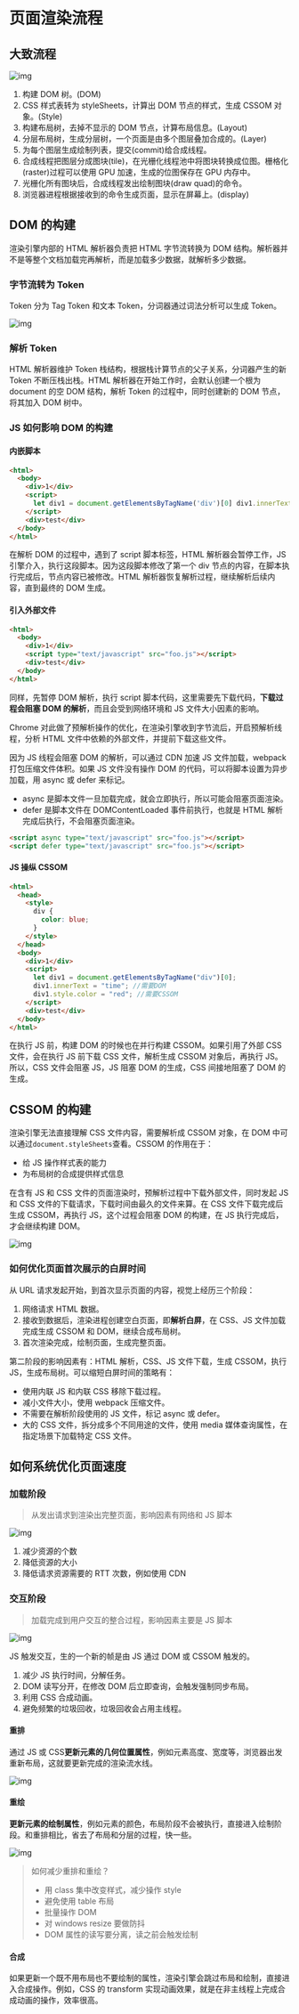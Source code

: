 # 页面渲染流程

## 大致流程

![img](assets/975fcbf7f83cc20d216f3d68a85d0f37.png)

1. 构建 DOM 树。(DOM)
2. CSS 样式表转为 styleSheets，计算出 DOM 节点的样式，生成 CSSOM 对象。(Style)
3. 构建布局树，去掉不显示的 DOM 节点，计算布局信息。(Layout)
4. 分层布局树，生成分层树，一个页面是由多个图层叠加合成的。(Layer)
5. 为每个图层生成绘制列表，提交(commit)给合成线程。
6. 合成线程把图层分成图块(tile)，在光栅化线程池中将图块转换成位图。栅格化(raster)过程可以使用 GPU 加速，生成的位图保存在 GPU 内存中。
7. 光栅化所有图块后，合成线程发出绘制图块(draw quad)的命令。
8. 浏览器进程根据接收到的命令生成页面，显示在屏幕上。(display)

## DOM 的构建

渲染引擎内部的 HTML 解析器负责把 HTML 字节流转换为 DOM 结构。解析器并不是等整个文档加载完再解析，而是加载多少数据，就解析多少数据。

### 字节流转为 Token

Token 分为 Tag Token 和文本 Token，分词器通过词法分析可以生成 Token。

![img](assets/b16d2fbb77e12e376ac0d7edec20ceac.png)

### 解析 Token

HTML 解析器维护 Token 栈结构，根据栈计算节点的父子关系，分词器产生的新 Token 不断压栈出栈。HTML 解析器在开始工作时，会默认创建一个根为 document 的空 DOM 结构，解析 Token 的过程中，同时创建新的 DOM 节点，将其加入 DOM 树中。

### JS 如何影响 DOM 的构建

#### 内嵌脚本

```html
<html>
  <body>
    <div>1</div>
    <script>
      let div1 = document.getElementsByTagName('div')[0] div1.innerText = 'abc'
    </script>
    <div>test</div>
  </body>
</html>
```

在解析 DOM 的过程中，遇到了 script 脚本标签，HTML 解析器会暂停工作，JS 引擎介入，执行这段脚本。因为这段脚本修改了第一个 div 节点的内容，在脚本执行完成后，节点内容已被修改。HTML 解析器恢复解析过程，继续解析后续内容，直到最终的 DOM 生成。

#### 引入外部文件

```html
<html>
  <body>
    <div>1</div>
    <script type="text/javascript" src="foo.js"></script>
    <div>test</div>
  </body>
</html>
```

同样，先暂停 DOM 解析，执行 script 脚本代码，这里需要先下载代码，**下载过程会阻塞 DOM 的解析**，而且会受到网络环境和 JS 文件大小因素的影响。

Chrome 对此做了预解析操作的优化，在渲染引擎收到字节流后，开启预解析线程，分析 HTML 文件中依赖的外部文件，并提前下载这些文件。

因为 JS 线程会阻塞 DOM 的解析，可以通过 CDN 加速 JS 文件加载，webpack 打包压缩文件体积。如果 JS 文件没有操作 DOM 的代码，可以将脚本设置为异步加载，用 async 或 defer 来标记。

- async 是脚本文件一旦加载完成，就会立即执行，所以可能会阻塞页面渲染。
- defer 是脚本文件在 DOMContentLoaded 事件前执行，也就是 HTML 解析完成后执行，不会阻塞页面渲染。

```html
<script async type="text/javascript" src="foo.js"></script>
<script defer type="text/javascript" src="foo.js"></script>
```

#### JS 操纵 CSSOM

```html
<html>
  <head>
    <style>
      div {
        color: blue;
      }
    </style>
  </head>
  <body>
    <div>1</div>
    <script>
      let div1 = document.getElementsByTagName("div")[0];
      div1.innerText = "time"; //需要DOM
      div1.style.color = "red"; //需要CSSOM
    </script>
    <div>test</div>
  </body>
</html>
```

在执行 JS 前，构建 DOM 的时候也在并行构建 CSSOM。如果引用了外部 CSS 文件，会在执行 JS 前下载 CSS 文件，解析生成 CSSOM 对象后，再执行 JS。所以，CSS 文件会阻塞 JS，JS 阻塞 DOM 的生成，CSS 间接地阻塞了 DOM 的生成。

## CSSOM 的构建

渲染引擎无法直接理解 CSS 文件内容，需要解析成 CSSOM 对象，在 DOM 中可以通过`document.styleSheets`查看。CSSOM 的作用在于：

- 给 JS 操作样式表的能力
- 为布局树的合成提供样式信息

在含有 JS 和 CSS 文件的页面渲染时，预解析过程中下载外部文件，同时发起 JS 和 CSS 文件的下载请求，下载时间由最久的文件来算。在 CSS 文件下载完成后生成 CSSOM，再执行 JS，这个过程会阻塞 DOM 的构建，在 JS 执行完成后，才会继续构建 DOM。

![img](assets/7641c75a80133e747aa2faae8f4c8d1f.png)

### 如何优化页面首次展示的白屏时间

从 URL 请求发起开始，到首次显示页面的内容，视觉上经历三个阶段：

1. 网络请求 HTML 数据。
2. 接收到数据后，渲染进程创建空白页面，即**解析白屏**，在 CSS、JS 文件加载完成生成 CSSOM 和 DOM，继续合成布局树。
3. 首次渲染完成，绘制页面，生成完整页面。

第二阶段的影响因素有：HTML 解析，CSS、JS 文件下载，生成 CSSOM，执行 JS，生成布局树。可以缩短白屏时间的策略有：

- 使用内联 JS 和内联 CSS 移除下载过程。
- 减小文件大小，使用 webpack 压缩文件。
- 不需要在解析阶段使用的 JS 文件，标记 async 或 defer。
- 大的 CSS 文件，拆分成多个不同用途的文件，使用 media 媒体查询属性，在指定场景下加载特定 CSS 文件。

## 如何系统优化页面速度

### 加载阶段

> 从发出请求到渲染出完整页面，影响因素有网络和 JS 脚本

![img](assets/5d8716586b5f4d719097dca881007a7b.jpg)

1. 减少资源的个数
2. 降低资源的大小
3. 降低请求资源需要的 RTT 次数，例如使用 CDN

### 交互阶段

> 加载完成到用户交互的整合过程，影响因素主要是 JS 脚本

![img](assets/4a942e53f9358c9c4634c310335cc10c.png)

JS 触发交互，生的一个新的帧是由 JS 通过 DOM 或 CSSOM 触发的。

1. 减少 JS 执行时间，分解任务。
2. DOM 读写分开，在修改 DOM 后立即查询，会触发强制同步布局。
3. 利用 CSS 合成动画。
4. 避免频繁的垃圾回收，垃圾回收会占用主线程。

#### 重排

通过 JS 或 CSS**更新元素的几何位置属性**，例如元素高度、宽度等，浏览器出发重新布局，这就要更新完成的渲染流水线。

![img](assets/b3ed565230fe4f5c1886304a8ff754e5.png)

#### 重绘

**更新元素的绘制属性**，例如元素的颜色，布局阶段不会被执行，直接进入绘制阶段。和重排相比，省去了布局和分层的过程，快一些。

![img](assets/3c1b7310648cccbf6aa4a42ad0202b03.png)

> 如何减少重排和重绘？
>
> - 用 class 集中改变样式，减少操作 style
> - 避免使用 table 布局
> - 批量操作 DOM
> - 对 windows resize 要做防抖
> - DOM 属性的读写要分离，读之前会触发绘制

#### 合成

如果更新一个既不用布局也不要绘制的属性，渲染引擎会跳过布局和绘制，直接进入合成操作。例如，CSS 的 transform 实现动画效果，就是在非主线程上完成合成动画的操作，效率很高。
